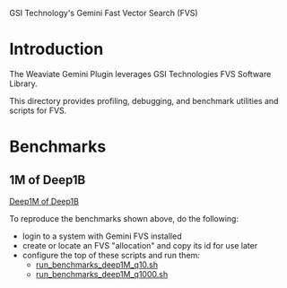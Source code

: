 
GSI Technology's Gemini Fast Vector Search (FVS)

# Introduction

The Weaviate Gemini Plugin leverages GSI Technologies FVS Software Library.

This directory provides profiling, debugging, and benchmark utilities and scripts for FVS.

# Benchmarks

## 1M of Deep1B

[Deep1M of Deep1B]("results/gemini_fvs.png")

To reproduce the benchmarks shown above, do the following:
* login to a system with Gemini FVS installed
* create or locate an FVS "allocation" and copy its id for use later
* configure the top of these scripts and run them:
  * [run_benchmarks_deep1M_q10.sh]("run_benchmarks_deep1M_q10.sh")
  * [run_benchmarks_deep1M_q1000.sh]("run_benchmarks_deep1M_q1000.sh")
